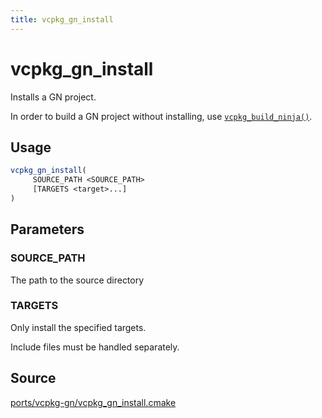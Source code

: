 ```yaml
---
title: vcpkg_gn_install
---
```

# vcpkg_gn_install

Installs a GN project.

In order to build a GN project without installing, use [`vcpkg_build_ninja()`](vcpkg_build_ninja.md).

## Usage

```cmake
vcpkg_gn_install(
     SOURCE_PATH <SOURCE_PATH>
     [TARGETS <target>...]
)
```

## Parameters

### SOURCE_PATH

The path to the source directory

### TARGETS

Only install the specified targets.

Include files must be handled separately.

## Source

[ports/vcpkg-gn/vcpkg\_gn\_install.cmake](https://github.com/Microsoft/vcpkg/blob/master/ports/vcpkg-gn/vcpkg_gn_install.cmake)
